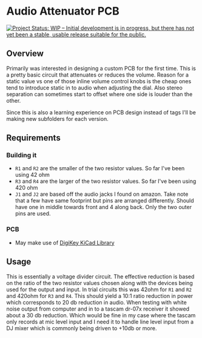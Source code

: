# Audio Attenuator PCB

[![Project Status: WIP – Initial development is in progress, but there has not yet been a stable, usable release suitable for the public.](https://www.repostatus.org/badges/latest/wip.svg)](https://www.repostatus.org/#wip)

## Overview

Primarily was interested in designing a custom PCB for the first time.  This is a pretty basic circuit that attenuates or reduces the volume.  Reason for a static value vs one of those inline volume control knobs is the cheap ones tend to introduce static in to audio when adjusting the dial.  Also stereo separation can sometimes start to offset where one side is louder than the other.

Since this is also a learning experience on PCB design instead of tags I'll be making new subfolders for each version.

## Requirements

### Building it

- `R1` and `R2` are the smaller of the two resistor values.  So far I've been using 42 ohm
- `R3` and `R4` are the larger of the two resistor values.  So far I've been using 420 ohm
- `J1` and `J2` are based off the audio jacks I found on amazon.  Take note that a few have same footprint but pins are arranged differently.  Should have one in middle towards front and 4 along back.  Only the two outer pins are used.

### PCB

- May make use of [DigiKey KiCad Library](https://github.com/Digi-Key/digikey-kicad-library)

## Usage

This is essentially a voltage divider circuit.  The effective reduction is based on the ratio of the two resistor values chosen along with the devices being used for the output and input.  In trial circuits this was 42ohm for `R1` and `R2` and 420ohm for `R3` and `R4`.  This should yield a 10:1 ratio reduction in power which corresponds to 20 db reduction in audio.  When testing with white noise output from computer and in to a tascam dr-07x receiver it showed about a 30 db reduction.  Which would be fine in my case where the tascam only records at mic level input and I need it to handle line level input from a DJ mixer which is commonly being driven to +10db or more.
